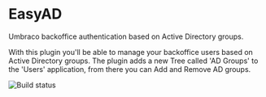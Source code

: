 # EasyAD
Umbraco backoffice authentication based on Active Directory groups.

With this plugin you'll be able to manage your backoffice users based on Active Directory groups.
The plugin adds a new Tree called 'AD Groups' to the 'Users' application, from there you can Add and Remove AD groups.

![Build status](https://ci.appveyor.com/api/projects/status/github/thumnet/easyad?branch=master&svg=true)
